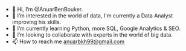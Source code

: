 - 👋 Hi, I’m @AnuarBenBouker.
- 👀 I’m interested in the world of data, I'm currently a Data Analyst improving his skills.
- 🌱 I’m currently learning Python, more SQL, Google Analytics & SEO.
- 💞️ I’m looking to collaborate with experts in the world of big data.
- 📫 How to reach me anuarbkh99@gmail.com

<!---
AnuarBenBouker/AnuarBenBouker is a ✨ special ✨ repository because its `README.md` (this file) appears on your GitHub profile.
You can click the Preview link to take a look at your changes.
--->
